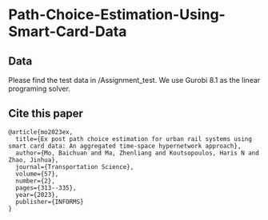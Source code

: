 # Path-Choice-Estimation-Using-Smart-Card-Data

## Data
Please find the test data in /Assignment_test.
We use Gurobi 8.1 as the linear programing solver. 
## Cite this paper
```
@article{mo2023ex,
  title={Ex post path choice estimation for urban rail systems using smart card data: An aggregated time-space hypernetwork approach},
  author={Mo, Baichuan and Ma, Zhenliang and Koutsopoulos, Haris N and Zhao, Jinhua},
  journal={Transportation Science},
  volume={57},
  number={2},
  pages={313--335},
  year={2023},
  publisher={INFORMS}
}
```


